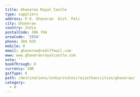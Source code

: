 ```yaml
---
title: Ghanerao Royal Castle
type: suppliers
address: P.O. Ghanerao  Dist. Pali
city: Ghanerao
country: India
postalCode: 306 704
areaCode: '2934'
phone: 284 035
mobile: 0
email: ghanerao@rediffmail.com
www: www.ghaneraoroyalcastle.com
note: ''
bookThrough: 0
currency: INR
gstType: 0
path: /destinations/india/states/rajasthan/cities/ghanerao/
category:
  - H
---
```



